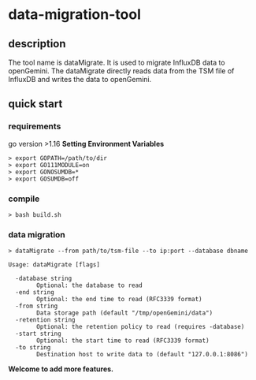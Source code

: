 # data-migration-tool

## description
The tool name is dataMigrate. It is used to migrate InfluxDB data to openGemini.
The dataMigrate directly reads data from the TSM file of InfluxDB and writes the data to openGemini.

## quick start

### requirements
go version >1.16
**Setting Environment Variables**
```
> export GOPATH=/path/to/dir
> export GO111MODULE=on
> export GONOSUMDB=*
> export GOSUMDB=off
```

### compile
```
> bash build.sh
```

### data migration
```
> dataMigrate --from path/to/tsm-file --to ip:port --database dbname
```

```
Usage: dataMigrate [flags]

  -database string
    	Optional: the database to read
  -end string
    	Optional: the end time to read (RFC3339 format)
  -from string
    	Data storage path (default "/tmp/openGemini/data")
  -retention string
    	Optional: the retention policy to read (requires -database)
  -start string
    	Optional: the start time to read (RFC3339 format)
  -to string
    	Destination host to write data to (default "127.0.0.1:8086")
```
**Welcome to add more features.**
